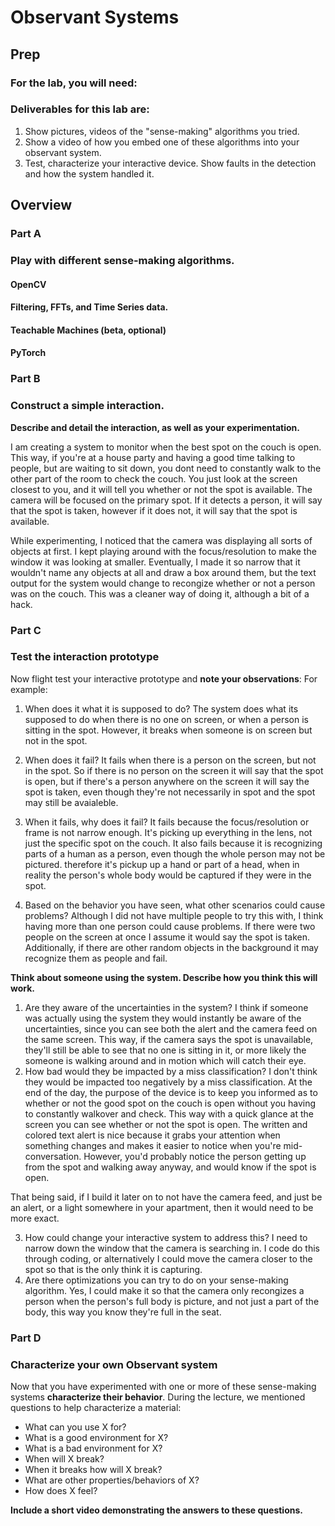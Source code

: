 # Observant Systems




## Prep


### For the lab, you will need:



### Deliverables for this lab are:
1. Show pictures, videos of the "sense-making" algorithms you tried.
1. Show a video of how you embed one of these algorithms into your observant system.
1. Test, characterize your interactive device. Show faults in the detection and how the system handled it.


## Overview


### Part A
### Play with different sense-making algorithms.

#### OpenCV

#### Filtering, FFTs, and Time Series data.

#### Teachable Machines (beta, optional)


#### PyTorch  


### Part B
### Construct a simple interaction.

**Describe and detail the interaction, as well as your experimentation.**

I am creating a system to monitor when the best spot on the couch is open. This way, if you're at a house party and having a good time talking to people, but are waiting to sit down, you dont need to constantly walk to the other part of the room to check the couch. You just look at the screen closest to you, and it will tell you whether or not the spot is available. The camera will be focused on the primary spot. If it detects a person, it will say that the spot is taken, however if it does not, it will say that the spot is available.

While experimenting, I noticed that the camera was displaying all sorts of objects at first. I kept playing around with the focus/resolution to make the window it was looking at smaller. Eventually, I made it so narrow that it wouldn't name any objects at all and draw a box around them, but the text output for the system would change to recongize whether or not a person was on the couch. This was a cleaner way of doing it, although a bit of a hack.

### Part C
### Test the interaction prototype

Now flight test your interactive prototype and **note your observations**:
For example:
1. When does it what it is supposed to do?
    The system does what its supposed to do when there is no one on screen, or when a person is sitting in the spot. However, it breaks when someone is on screen but not in the spot.
3. When does it fail?
It fails when there is a person on the screen, but not in the spot. So if there is no person on the screen it will say that the spot is open, but if there's       a person anywhere on the screen it will say the spot is taken, even though they're not necessarily in spot and the spot may still be avaialeble.

5. When it fails, why does it fail?
It fails because the focus/resolution or frame is not narrow enough. It's picking up everything in the lens, not just the specific spot on the couch. It also fails because it is recognizing parts of a human as a person, even though the whole person may not be pictured. therefore it's pickup up a hand or part of a head, when in reality the person's whole body would be captured if they were in the spot.

7. Based on the behavior you have seen, what other scenarios could cause problems?
Although I did not have multiple people to try this with, I think having more than one person could cause problems. If there were two people on the screen at once I assume it would say the spot is taken. Additionally, if there are other random objects in the background it may recognize them as people and fail.

**Think about someone using the system. Describe how you think this will work.**
1. Are they aware of the uncertainties in the system?
I think if someone was actually using the system they would instantly be aware of the uncertainties, since you can see both the alert and the camera feed on the same screen. This way, if the camera says the spot is unavailable, they'll still be able to see that no one is sitting in it, or more likely the someone is walking around and in motion which will catch their eye.
2. How bad would they be impacted by a miss classification?
I don't think they would be impacted too negatively by a miss classification. At the end of the day, the purpose of the device is to keep you informed as to whether or not the good spot on the couch is open without you having to constantly walkover and check. This way with a quick glance at the screen you can see whether or not the spot is open. The written and colored text alert is nice because it grabs your attention when something changes and makes it easier to notice when you're mid-conversation. However, you'd probably notice the person getting up from the spot and walking away anyway, and would know if the spot is open.

That being said, if I build it later on to not have the camera feed, and just be an alert, or a light somewhere in your apartment, then it would need to be more exact.

3. How could change your interactive system to address this?
I need to narrow down the window that the camera is searching in. I code do this through coding, or alternatively I could move the camera closer to the spot so that is the only think it is capturing.
4. Are there optimizations you can try to do on your sense-making algorithm.
Yes, I could make it so that the camera only recongizes a person when the person's full body is picture, and not just a part of the body, this way you know they're full in the seat.

### Part D
### Characterize your own Observant system

Now that you have experimented with one or more of these sense-making systems **characterize their behavior**.
During the lecture, we mentioned questions to help characterize a material:
* What can you use X for?
* What is a good environment for X?
* What is a bad environment for X?
* When will X break?
* When it breaks how will X break?
* What are other properties/behaviors of X?
* How does X feel?

**Include a short video demonstrating the answers to these questions.**
